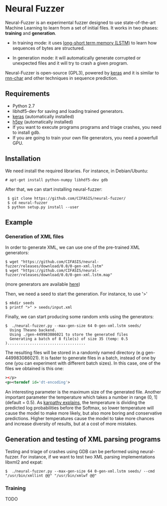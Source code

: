 # Neural Fuzzer

Neural-Fuzzer is an experimental fuzzer designed to use state-of-the-art Machine Learning to learn from a set of initial files. 
It works in two phases: **training** and **generation**.

* In training mode:  it uses [long-short term memory (LSTM)](https://colah.github.io/posts/2015-08-Understanding-LSTMs/) to learn how sequences of bytes are structured. 

* In generation mode: it will automatically generate corrupted or unexpected files and it will try to crash a given program. 

Neural-Fuzzer is open-source (GPL3), powered by [keras](http://keras.io) and it is similar to [rnn-char](https://github.com/karpathy/char-rnn) and other techniques in sequence prediction.

## Requirements

* Python 2.7
* libhdf5-dev for saving and loading trained generators.
* [keras](http://keras.io) (automatically installed)
* [h5py](http://www.h5py.org/) (automatically installed)
* If you want to execute programs programs and triage crashes, you need to install gdb.
* If you are going to train your own file generators, you need a powerfull GPU.

## Installation

We need install the required libraries. For instance, in Debian/Ubuntu:

    # apt-get install python-numpy libhdf5-dev gdb

After that, we can start installing neural-fuzzer:

     $ git clone https://github.com/CIFASIS/neural-fuzzer/
     $ cd neural-fuzzer
     $ python setup.py install --user

## Example

### Generation of XML files

In order to generate XML, we can use one of the pre-trained XML generators:

    $ wget "https://github.com/CIFASIS/neural-fuzzer/releases/download/0.0/0-gen-xml.lstm"
    $ wget "https://github.com/CIFASIS/neural-fuzzer/releases/download/0.0/0-gen-xml.lstm.map"

(more generators are available [here](https://github.com/CIFASIS/neural-fuzzer/releases))

Then, we need a seed to start the generation. For instance, to use '>'

    $ mkdir seeds
    $ printf ">" > seeds/input.xml

Finally, we can start producing some random xmls using the generators:

    $  ./neural-fuzzer.py --max-gen-size 64 0-gen-xml.lstm seeds/
      Using Theano backend.
      Using ./gen-449983086021 to store the generated files
      Generating a batch of 8 file(s) of size 35 (temp: 0.5 )................................... 

The resulting files will be stored in a randomly named directory (e.g gen-449983086021). It is faster to generate files in a batch, instead of one by one (you can experiment with different batch sizes). In this case, one of the files we obtained is this one:

```xml
></p>
<p><termdef id='dt-encoding'>
```

An interesting parameter is the maximum size of the generated file. Another important parameter the temperature which takes a number
 in range (0, 1] (default = 0.5). As [karpathy explains](https://github.com/karpathy/char-rnn/blob/master/Readme.md), the temperature is dividing the predicted log probabilities before the Softmax, so lower temperature will cause the model to make more likely, but also more boring and conservative predictions. Higher temperatures cause the model to take more chances and increase diversity of results, but at a cost of more mistakes. 

## Generation and testing of XML parsing programs

Testing and triage of crashes using GDB can be performed using neural-fuzzer. For instance, if we want to test two XML parsing implementations libxml2 and expat:

    $  ./neural-fuzzer.py --max-gen-size 64 0-gen-xml.lstm seeds/ --cmd "/usr/bin/xmllint @@" "/usr/bin/xmlwf @@"

### Training

TODO

